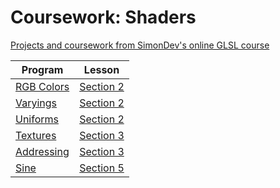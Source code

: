 # Coursework: Shaders
[Projects and coursework from SimonDev's online GLSL course](https://simondev.teachable.com/p/glsl-shaders-from-scratch)


| Program                                     | Lesson                    |
| ------------------------------------------- | ------------------------- |
| [RGB Colors](./section-2/simple-colors-hw/) | [Section 2](./section-2/) |
| [Varyings](./section-2/varyings-hw/)        | [Section 2](./section-2/) |
| [Uniforms](./section-2/uniforms-hw/)        | [Section 2](./section-2/) |
| [Textures](./section-3/textures-hw/)        | [Section 3](./section-3/) |
| [Addressing](./section-3/addressing-hw/)    | [Section 3](./section-3/) |
| [Sine](./section-5/sin-hw/)                 | [Section 5](./section-5/) |